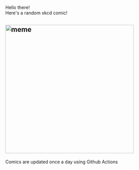 Hello there! <br>Here's a random xkcd comic!<br>
## <img src="https://imgs.xkcd.com/comics/venting.png" alt="meme" width="400"/><br>
Comics are updated once a day using Github Actions